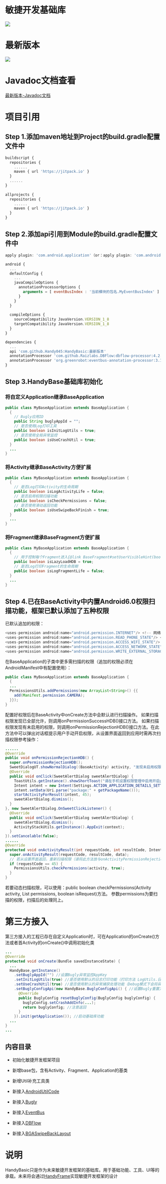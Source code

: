 <h1>敏捷开发基础库</h1>

![](HandyBasic.png)

# 最新版本

   [![](https://jitpack.io/v/Handy045/HandyBasic.svg)](https://jitpack.io/#Handy045/HandyBasic)

# Javadoc文档查看

[最新版本-Javadoc文档](https://javadoc.jitpack.io/com/github/Handy045/HandyBasic/latest/javadoc/)

# 项目引用

## Step 1.添加maven地址到Project的build.gradle配置文件中

```javascript
buildscript {
  repositories {
    ......
    maven { url 'https://jitpack.io' }
  }
  ......
}
    
allprojects {
  repositories {
    ......
    maven { url 'https://jitpack.io' }
  }
}
```
## Step 2.添加api引用到Module的build.gradle配置文件中

```javascript
apply plugin: 'com.android.application'（or：apply plugin: 'com.android.library'）

android {
  ...
  defaultConfig {
    ...
    javaCompileOptions {
      annotationProcessorOptions {
        arguments = [ eventBusIndex : '当前模块的包名.MyEventBusIndex' ]
      }
    }
  }
      
  compileOptions {
    sourceCompatibility JavaVersion.VERSION_1_8
    targetCompatibility JavaVersion.VERSION_1_8
  }
}

dependencies {
  ...
  api 'com.github.Handy045:HandyBasic:最新版本'
  annotationProcessor 'com.github.Raizlabs.DBFlow:dbflow-processor:4.2.4'
  annotationProcessor 'org.greenrobot:eventbus-annotation-processor:3.1.1'
}
```

## Step 3.HandyBase基础库初始化

### 将自定义Application继承BaseApplication

```java
public class MyBaseApplication extends BaseApplication {
  {
    // Bugly应用ID
    public String buglyAppId = "";
    // 是否使用Log打印工具
    public boolean isInitLogUtils = true;
    // 是否使用全局异常监控
    public boolean isUseCrashUtil = true;
  }
  ...
}
```

### 将Activity继承BaseActivity方便扩展

```java
public class MyBaseApplication extends BaseApplication {
  {
    // 是否Log打印Activity的生命周期
    public boolean isLogActivityLife = false;
    // 是否启用权限扫描功能
    public boolean isCheckPermissions = false;
    // 是否使用滑动返回功能
    public boolean isUseSwipeBackFinish = true;
  }
  ...
}
```

### 将Fragment继承BaseFragment方便扩展

```java
public class MyBaseApplication extends BaseApplication {
  {
    // 用于控制每个Fragment进入{@link BaseFragment#setUserVisibleHint(boolean)} 时，是否重新执行onRequest()方法
    public boolean isLazyLoadHDB = true;
    // 是否Log打印Fragment的生命周期
    public boolean isLogFragmentLife = false;
  }
  ...
}
```

## Step 4.已在BaseActivity中内置Android6.0权限扫描功能，框架已默认添加了五种权限

  已默认追加的权限：

```javascript
<uses-permission android:name="android.permission.INTERNET"/> <!-- 网络通信-->
<uses-permission android:name="android.permission.READ_PHONE_STATE"/> <!-- 获取设备信息 -->
<uses-permission android:name="android.permission.ACCESS_WIFI_STATE"/>  <!-- 获取WIFI状态 -->
<uses-permission android:name="android.permission.ACCESS_NETWORK_STATE"/> <!-- 获取网络状态-->
<uses-permission android:name="android.permission.WRITE_EXTERNAL_STORAGE"/> <!-- 手机存储读写 -->
```

  在BaseApplication的子类中更多需扫描的权限（追加的权限必须在AndroidManifest中有配置使用）：

```java
public class MyBaseApplication extends BaseApplication {
  {
  ...
  PermissionsUtils.addPermissions(new ArrayList<String>() {{
    add(Manifest.permission.CAMERA);
  }});
}
```

  配置好权限后在BaseActivity中onCreate方法中会默认进行扫描操作。
​  如果扫描权限发现已全部允许，则调用onPermissionSuccessHDB()接口方法。
​  如果扫描权限发现有未启用的权限，则调用onPermissionRejectionHDB()接口方法。在此方法中可以弹出对话框提示用户手动开启权限，从设置界面返回到应用时需再次扫描权限
​  参考操作：

```java
......
@Override
public void onPermissionRejectionHDB() {
  super.onPermissionRejectionHDB();
  SweetDialogUT.showNormalDialog((BaseActivity) activity, "发现未启用权限", "为保障应用正常使用，请开启应用权限", "开启", "退出", new SweetAlertDialog.OnSweetClickListener()
  @Override
  public void onClick(SweetAlertDialog sweetAlertDialog) {
    ToastUtils.getInstance().showShortToast("请在手机设置权限管理中启用开启此应用系统权限");
    Intent intent = new Intent(Settings.ACTION_APPLICATION_DETAILS_SETTINGS);
    intent.setData(Uri.parse("package:" + getPackageName()));
    startActivityForResult(intent, 45);
    sweetAlertDialog.dismiss();
  }
}, new SweetAlertDialog.OnSweetClickListener() {
  @Override
  public void onClick(SweetAlertDialog sweetAlertDialog) {
    sweetAlertDialog.dismiss();
    ActivityStackUtils.getInstance().AppExit(context);
  }
}).setCancelable(false);
......
@Override
protected void onActivityResult(int requestCode, int resultCode, Intent data) {
  super.onActivityResult(requestCode, resultCode, data);
  // 若从设置界面返回，重新扫描权限（请将此方法放与onActivityPermissionRejection()同级）  
  if (requestCode == 45) {
    PermissionsUtils.checkPermissions(activity, true);
  }
}
```

  若要动态扫描权限，可以使用：public boolean checkPermissions(Activity activity, List<String> permissions, boolean isRequest)方法。
​  参数permissions为要扫描的权限，扫描后的处理同上。

# 第三方接入

  第三方接入的工程已存在自定义Application时，可在Application的onCreate()方法或者首Activity的onCreate()中调用初始化类

```java
...
@Override
protected void onCreate(Bundle savedInstanceState) {
  ...
  HandyBase.getInstance()
    .setBuglyAppId("") //设置Bugly异常监控AppKey
    .setInitLogUtils(true) //是否使用默认的日志打印功能（打印方法 LogUtils.日志级别）
    .setUseCrashUtil(true) //是否使用默认的异常捕获处理功能（Debug模式下会将异常日志记录在手机存储中）
    .setBuglyConfigApi(new HandyBase.BuglyConfigApi() { //设置Bugly重置方法。可以通过此方法自定义Bugly配置
      @Override
      public BuglyConfig resetBuglyConfig(BuglyConfig buglyConfig) {
        buglyConfig.setCrashAddInfo(...);
        return buglyConfig; //注意返回
      }
    }).init(getApplication()); //启动基础库功能
  ...
}
...
```

##  内容目录

* 初始化敏捷开发框架项目
* 新增base包，含有Activity、Fragment、Application的基类
* 新增Util补充工具类

* 新接入[AndroidUtilCode](https://github.com/Blankj/AndroidUtilCode)
* 新接入[Bugly](https://bugly.qq.com/docs/user-guide/instruction-manual-android/?v=20180709165613)
* 新接入[EventBus](https://github.com/greenrobot/EventBus)
* 新接入[DBFlow](https://github.com/agrosner/DBFlow)
* 新接入[BGASwipeBackLayout](https://github.com/bingoogolapple/BGASwipeBackLayout-Android)

# 说明
  HandyBasic只是作为未来敏捷开发框架的基础库。用于基础功能、工具、UI等的承载。未来将会通过[HandyFrame](https://github.com/Handy045/HandyFrame)实现敏捷开发框架的设计
